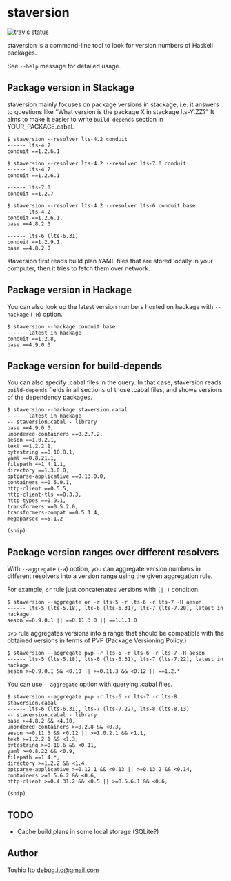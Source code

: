 # staversion

![travis status](https://api.travis-ci.org/debug-ito/staversion.png)

staversion is a command-line tool to look for version numbers of Haskell packages.

See `--help` message for detailed usage.

## Package version in Stackage

staversion mainly focuses on package versions in stackage, i.e. it answers to questions like "What version is the package X in stackage lts-Y.ZZ?" It aims to make it easier to write `build-depends` section in YOUR_PACKAGE.cabal.

    $ staversion --resolver lts-4.2 conduit
    ------ lts-4.2
    conduit ==1.2.6.1
    
    $ staversion --resolver lts-4.2 --resolver lts-7.0 conduit
    ------ lts-4.2
    conduit ==1.2.6.1
    
    ------ lts-7.0
    conduit ==1.2.7
    
    $ staversion --resolver lts-4.2 --resolver lts-6 conduit base
    ------ lts-4.2
    conduit ==1.2.6.1,
    base ==4.8.2.0
    
    ------ lts-6 (lts-6.31)
    conduit ==1.2.9.1,
    base ==4.8.2.0

staversion first reads build plan YAML files that are stored locally in your computer, then it tries to fetch them over network.

## Package version in Hackage

You can also look up the latest version numbers hosted on hackage with `--hackage` (`-H`) option.

    $ staversion --hackage conduit base
    ------ latest in hackage
    conduit ==1.2.8,
    base ==4.9.0.0

## Package version for build-depends

You can also specify .cabal files in the query. In that case, staversion reads `build-depends` fields in all sections of those .cabal files, and shows versions of the dependency packages.

    $ staversion --hackage staversion.cabal 
    ------ latest in hackage
    -- staversion.cabal - library
    base ==4.9.0.0,
    unordered-containers ==0.2.7.2,
    aeson ==1.0.2.1,
    text ==1.2.2.1,
    bytestring ==0.10.8.1,
    yaml ==0.8.21.1,
    filepath ==1.4.1.1,
    directory ==1.3.0.0,
    optparse-applicative ==0.13.0.0,
    containers ==0.5.9.1,
    http-client ==0.5.5,
    http-client-tls ==0.3.3,
    http-types ==0.9.1,
    transformers ==0.5.2.0,
    transformers-compat ==0.5.1.4,
    megaparsec ==5.1.2
    
    (snip)

## Package version ranges over different resolvers

With `--aggregate` (`-a`) option, you can aggregate version numbers in different resolvers into a version range using the given aggregation rule.

For example, `or` rule just concatenates versions with `(||)` condition.

    $ staversion --aggregate or -r lts-5 -r lts-6 -r lts-7 -H aeson
    ------ lts-5 (lts-5.18), lts-6 (lts-6.31), lts-7 (lts-7.20), latest in hackage
    aeson ==0.9.0.1 || ==0.11.3.0 || ==1.1.1.0

`pvp` rule aggregates versions into a range that should be compatible with the obtained versions in terms of PVP (Package Versioning Policy.)

    $ staversion --aggregate pvp -r lts-5 -r lts-6 -r lts-7 -H aeson
    ------ lts-5 (lts-5.18), lts-6 (lts-6.31), lts-7 (lts-7.22), latest in hackage
    aeson >=0.9.0.1 && <0.10 || >=0.11.3 && <0.12 || ==1.2.*

You can use `--aggregate` option with querying .cabal files.

    $ staversion --aggregate pvp -r lts-6 -r lts-7 -r lts-8 staversion.cabal 
    ------ lts-6 (lts-6.31), lts-7 (lts-7.22), lts-8 (lts-8.13)
    -- staversion.cabal - library
    base >=4.8.2 && <4.10,
    unordered-containers >=0.2.8 && <0.3,
    aeson >=0.11.3 && <0.12 || >=1.0.2.1 && <1.1,
    text >=1.2.2.1 && <1.3,
    bytestring >=0.10.6 && <0.11,
    yaml >=0.8.22 && <0.9,
    filepath ==1.4.*,
    directory >=1.2.2 && <1.4,
    optparse-applicative >=0.12.1 && <0.13 || >=0.13.2 && <0.14,
    containers >=0.5.6.2 && <0.6,
    http-client >=0.4.31.2 && <0.5 || >=0.5.6.1 && <0.6,
    
    (snip)


## TODO

- Cache build plans in some local storage (SQLite?)

## Author

Toshio Ito <debug.ito@gmail.com>
